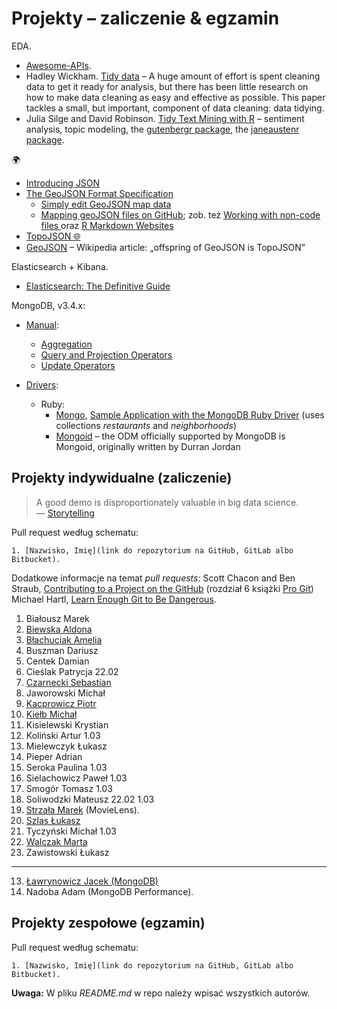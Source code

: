 # Projekty – zaliczenie & egzamin

EDA.

* [Awesome-APIs](git@github.com:abhishekbanthia/Awesome-APIs.git).
* Hadley Wickham.
  [Tidy data](http://vita.had.co.nz/papers/tidy-data.html) –
  A huge amount of effort is spent cleaning data to get it ready for analysis, but
  there has been little research on how to make data cleaning as easy and
  effective as possible. This paper tackles a small, but important, component of
  data cleaning: data tidying.
* Julia Silge and David Robinson.
  [Tidy Text Mining with R](http://tidytextmining.com) – sentiment analysis, topic modeling,
  the [gutenbergr package](https://github.com/ropenscilabs/gutenbergr),
  the [janeaustenr package](https://cran.r-project.org/web/packages/janeaustenr/index.html).

:earth_africa:

* [Introducing JSON](http://www.json.org/)
* [The GeoJSON Format Specification](http://geojson.org/geojson-spec.html)
  - [Simply edit GeoJSON map data](http://geojson.io/)
  - [Mapping geoJSON files on GitHub](https://help.github.com/articles/mapping-geojson-files-on-github);
    zob. też [Working with non-code files ](https://help.github.com/categories/working-with-non-code-files/)
    oraz
    [R Markdown Websites](http://rmarkdown.rstudio.com/rmarkdown_websites.html)
* [TopoJSON :globe_with_meridians:](https://github.com/topojson/topojson)
* [GeoJSON](https://en.wikipedia.org/wiki/GeoJSON) – Wikipedia article:
  „offspring of GeoJSON is TopoJSON”

Elasticsearch + Kibana.

* [Elasticsearch: The Definitive Guide](https://www.elastic.co/guide/en/elasticsearch/guide/master/index.html)

MongoDB, v3.4.x:

* [Manual](https://docs.mongodb.com/manual/):
  - [Aggregation](https://docs.mongodb.com/manual/aggregation/)
  - [Query and Projection Operators](https://docs.mongodb.org/manual/reference/operator/query/)
  - [Update Operators](https://docs.mongodb.org/manual/reference/operator/update/)

* [Drivers](https://docs.mongodb.com/ecosystem/drivers/):
  - Ruby:
    * [Mongo](https://docs.mongodb.com/ruby-driver/master/quick-start/),
      [Sample Application with the MongoDB Ruby Driver](https://github.com/steveren/ruby-driver-sample-app)
      (uses collections _restaurants_ and _neighborhoods_)
    * [Mongoid](https://docs.mongodb.com/ruby-driver/master/mongoid/) –
      the ODM officially supported by MongoDB is Mongoid,
      originally written by Durran Jordan


## Projekty indywidualne (zaliczenie)

> A good demo is disproportionately valuable in big data science.<br>
> — [Storytelling](http://en.wikipedia.org/wiki/Storytelling)

Pull request według schematu:
```
1. [Nazwisko, Imię](link do repozytorium na GitHub, GitLab albo Bitbucket).
```

Dodatkowe informacje na temat _pull requests_: Scott Chacon and Ben Straub,
[Contributing to a Project on the GitHub](https://git-scm.com/book/en/v2/GitHub-Contributing-to-a-Project)
(rozdział 6 książki [Pro Git](https://git-scm.com/book/en/v2))
Michael Hartl, [Learn Enough Git to Be Dangerous](https://www.learnenough.com/git-tutorial).

1. Białousz Marek
2. [Biewska Aldona](https://github.com/abie115/nosql)
3. [Błachuciak Amelia](https://github.com/erathiel/nosql)
4. Buszman Dariusz
5. Centek Damian
6. Cieślak Patrycja 22.02
7. [Czarnecki Sebastian](https://github.com/sebcza/nosql.git)
8. Jaworowski Michał
9. [Kacprowicz Piotr](https://github.com/Undauted/NoSQL)
10. [Kiełb Michał](https://github.com/mkielb/nosql)
11. Kisielewski Krystian
12. Koliński Artur 1.03
14. Mielewczyk Łukasz
16. Pieper Adrian
17. Seroka Paulina 1.03
18. Sielachowicz Paweł 1.03
19. Smogór Tomasz 1.03
20. Soliwodzki Mateusz 22.02 1.03
21. [Strzała Marek](https://github.com/MarekAG/nosql) (MovieLens).
22. [Szlas Łukasz](https://github.com/vakoz2/nosql)
23. Tyczyński Michał 1.03
24. [Walczak Marta](https://github.com/mawala/projekty-nosql)
25. Zawistowski Łukasz

----

13. [Ławrynowicz Jacek (MongoDB)](https://github.com/jlawrynowicz/projekty-nosql)
15. Nadoba Adam (MongoDB Performance).


## Projekty zespołowe (egzamin)

Pull request według schematu:
```
1. [Nazwisko, Imię](link do repozytorium na GitHub, GitLab albo Bitbucket).
```

**Uwaga:** W pliku _README.md_ w repo należy wpisać wszystkich autorów.
